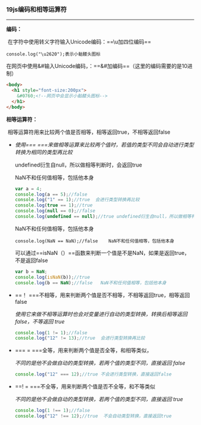 ### 19js编码和相等运算符

---

**编码：**

​	在字符中使用转义字符输入Unicode编码：==\u加四位编码==

`console.log("\u2620");表示小骷髅头图标`

​	在网页中使用&#输入Unicode编码，：==&#加编码==（这里的编码需要的是10进制）

```html
<body>
  <h1 style="font-size:200px">
    &#0760;<!--网页中会显示小骷髅头图标-->
  </h1>
</body>
```

**相等运算符：**

​	相等运算符用来比较两个值是否相等，相等返回true，不相等返回false

+ *使用=== ===来做相等运算来比较两个值时，若值的类型不同会自动进行类型转换为相同的类型再比较*

	undefined衍生自null，所以做相等判断时，会返回true

	NaN不和任何值相等，包括他本身

	```js
	var a = 4;
	console.log(a == 5);//false
	console.log("1" == 1);//true  会进行类型转换再比较
	console.log(true == 1);//true
	console.log(null == 0);//false
	console.log(undefined == null);//true undefined衍生自null，所以做相等判断时，会返回true
	```

	NaN不和任何值相等，包括他本身

	`console.log(NaN == NaN);//false    NaN不和任何值相等，包括他本身`

	可以通过==isNaN（）==函数来判断一个值是不是NaN，如果是返回true，不是返回false

	```js
	var b = NaN;
	console.log(isNaN(b));//true
	console.log(b == NaN);//false   NaN不和任何值相等，包括他本身
	```

+ ==！ ===不相等，用来判断两个值是否不相等，不相等返回true，相等返回false

	*使用它来做不相等运算时也会对变量进行自动的类型转换，转换后相等返回 false，不等返回 true*

	```js
	console.log(1 != 1);//false
	console.log("12" != 13);//true  会进行类型转换再比较
	```

+ === = ===全等，用来判断两个值是否全等，和相等类似，

	*不同的是他不会做自动的类型转换，若两个值的类型不同，直接返回 false*

	```js
	console.log("12" === 12);//true 不会进行类型转换，直接返回false
	```

+ ==! = ===不全等，用来判断两个值是否不全等，和不等类似

	*不同的是他不会做自动的类型转换，若两个值的类型不同，直接返回 true*

	```js
	console.log(1 !== 1);//false
	console.log("12" !== 12);//true  不会自动类型转换，直接返回true
	```

	